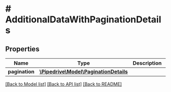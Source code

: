 # # AdditionalDataWithPaginationDetails

## Properties

Name | Type | Description | Notes
------------ | ------------- | ------------- | -------------
**pagination** | [**\Pipedrive\Model\PaginationDetails**](PaginationDetails.md) |  | [optional]

[[Back to Model list]](../../README.md#models) [[Back to API list]](../../README.md#endpoints) [[Back to README]](../../README.md)
